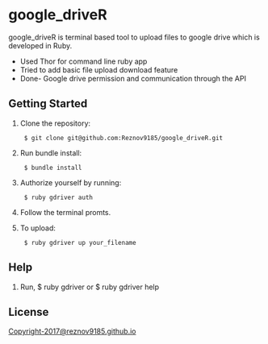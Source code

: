 # google_driveR

google_driveR is terminal based tool to upload files to google drive which is developed in Ruby.

- Used Thor for command line ruby app
- Tried to add basic file upload download feature
- Done- Google drive permission and communication through the API


## Getting Started

1. Clone the repository:

        $ git clone git@github.com:Reznov9185/google_driveR.git

2. Run bundle install:

        $ bundle install

3. Authorize yourself by running:
		
		$ ruby gdriver auth		

4. Follow the terminal promts.

5. To upload:

		$ ruby gdriver up your_filename

## Help

1. Run,
		$ ruby gdriver
		or 
		$ ruby gdriver help 		

## License

Copyright-2017@reznov9185.github.io
